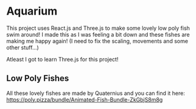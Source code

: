 # Aquarium

This project uses React.js and Three.js to make some lovely low poly fish swim around!
I made this as I was feeling a bit down and these fishes are making me happy again! (I need to fix the scaling, movements and some other stuff...)

Atleast I got to learn Three.js for this project!

## Low Poly Fishes
All these lovely fishes are made by Quaternius and you can find it here: https://poly.pizza/bundle/Animated-Fish-Bundle-ZkGbjS8m8g
